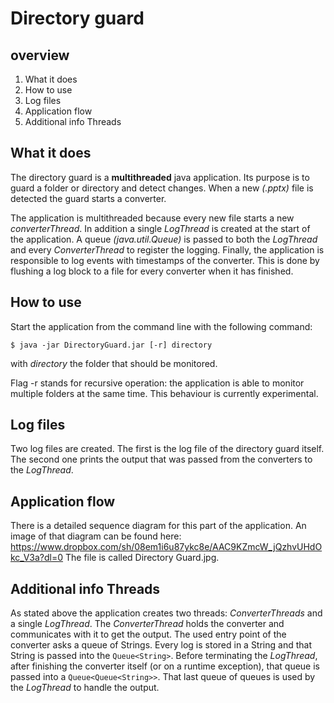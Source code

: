 # Directory guard

## overview
1. What it does
2. How to use
3. Log files
4. Application flow
5. Additional info Threads

## What it does
The directory guard is a **multithreaded** java application. Its purpose is to guard a folder or directory and detect changes. When a new _(.pptx)_ file is detected the guard starts a converter.

The application is multithreaded because every new file starts a new _converterThread_. In addition a single _LogThread_ is created at the start of the application. A queue _(java.util.Queue)_ is passed to both the _LogThread_ and every _ConverterThread_ to register the logging. Finally, the application is responsible to log events with timestamps of the converter. This is done by flushing a log block to a file for every converter when it has finished.

## How to use
Start the application from the command line with the following command:
```
$ java -jar DirectoryGuard.jar [-r] directory
```
with _directory_ the folder that should be monitored.

Flag -r stands for recursive operation: the application is able to monitor multiple folders at the same time. This behaviour is currently experimental.

## Log files
Two log files are created. The first is the log file of the directory guard itself. The second one prints the output that was passed from the converters to the _LogThread_.

## Application flow
There is a detailed sequence diagram for this part of the application. An image of that diagram can be found here: https://www.dropbox.com/sh/08em1i6u87ykc8e/AAC9KZmcW_jQzhvUHdOkc_V3a?dl=0
The file is called Directory Guard.jpg.

## Additional info Threads
As stated above the application creates two threads: _ConverterThreads_ and a single _LogThread_. The _ConverterThread_ holds the converter and communicates with it to get the output. The used entry point of the converter asks a queue of Strings. Every log is stored in a String and that String is passed into the ```Queue<String>```. Before terminating the _LogThread_, after finishing the converter itself (or on a runtime exception), that queue is passed into a ```Queue<Queue<String>>```. That last queue of queues is used by the _LogThread_ to handle the output.
